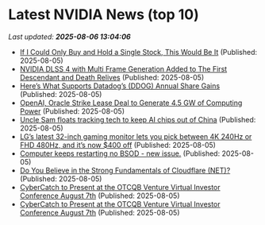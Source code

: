 # Latest NVIDIA News (top 10)
_Last updated: **2025-08-06 13:04:06**_

- [If I Could Only Buy and Hold a Single Stock, This Would Be It](https://biztoc.com/x/04c13d248e9ad26a) (Published: 2025-08-05)
- [NVIDIA DLSS 4 with Multi Frame Generation Added to The First Descendant and Death Relives](https://wccftech.com/nvidia-dlss-4-multi-frame-generation-the-first-descendant-death-relives/) (Published: 2025-08-05)
- [Here’s What Supports Datadog’s (DDOG) Annual Share Gains](https://finance.yahoo.com/news/supports-datadog-ddog-annual-share-125713099.html) (Published: 2025-08-05)
- [OpenAI, Oracle Strike Lease Deal to Generate 4.5 GW of Computing Power](https://techreport.com/news/openai-oracle-lease-deal/) (Published: 2025-08-05)
- [Uncle Sam floats tracking tech to keep AI chips out of China](https://www.theregister.com/2025/08/05/us_ai_chip_tracking/) (Published: 2025-08-05)
- [LG’s latest 32-inch gaming monitor lets you pick between 4K 240Hz or FHD 480Hz, and it’s now $400 off](http://9to5toys.com/2025/08/05/lg-32-inch-gaming-monitor-240hz-480hz-400-off/) (Published: 2025-08-05)
- [Computer keeps restarting no BSOD - new issue.](https://www.bleepingcomputer.com/forums/t/788450/computer-keeps-restarting-no-bsod-new-issue/) (Published: 2025-08-05)
- [Do You Believe in the Strong Fundamentals of Cloudflare (NET)?](https://finance.yahoo.com/news/believe-strong-fundamentals-cloudflare-net-123821087.html) (Published: 2025-08-05)
- [CyberCatch to Present at the OTCQB Venture Virtual Investor Conference August 7th](https://financialpost.com/globe-newswire/cybercatch-to-present-at-the-otcqb-venture-virtual-investor-conference-august-7th) (Published: 2025-08-05)
- [CyberCatch to Present at the OTCQB Venture Virtual Investor Conference August 7th](https://www.globenewswire.com/news-release/2025/08/05/3127385/0/en/CyberCatch-to-Present-at-the-OTCQB-Venture-Virtual-Investor-Conference-August-7th.html) (Published: 2025-08-05)
